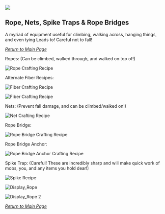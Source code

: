 ![](https://github.com/l1nkl3/ValleyCraft/blob/gh-pages/wiki-images/banner_rope.png)

## Rope, Nets, Spike Traps & Rope Bridges

A myriad of equipment useful for climbing, walking across, hanging things, and even tying Leads to! Careful not to fall!

_[Return to Main Page](https://github.com/l1nkl3/ValleyCraft/blob/gh-pages/docs/index.md)_

Ropes: (Can be climbed, walked through, and walked on top of!)

![Rope Crafting Recipe](https://github.com/l1nkl3/ValleyCraft/blob/gh-pages/wiki-images/rope.png)

Alternate Fiber Recipes:

![Fiber Crafting Recipe](https://github.com/l1nkl3/ValleyCraft/blob/gh-pages/wiki-images/sugar-fiber.png)

![Fiber Crafting Recipe](https://github.com/l1nkl3/ValleyCraft/blob/gh-pages/wiki-images/bamboo-fiber.png)

Nets: (Prevent fall damage, and can be climbed/walked on!)

![Net Crafting Recipe](https://github.com/l1nkl3/ValleyCraft/blob/gh-pages/wiki-images/net.png)

Rope Bridge:

![Rope Bridge Crafting Recipe](https://github.com/l1nkl3/ValleyCraft/blob/gh-pages/wiki-images/bridge.png)

Rope Bridge Anchor:

![Rope Bridge Anchor Crafting Recipe](https://github.com/l1nkl3/ValleyCraft/blob/gh-pages/wiki-images/anchor.png)

Spike Trap: (Careful! These are incredibly sharp and will make quick work of mobs, you, and any items you hold dear!)

![Spike Recipe](https://github.com/l1nkl3/ValleyCraft/blob/gh-pages/wiki-images/spikes.png)

![Display_Rope](https://github.com/l1nkl3/ValleyCraft/blob/gh-pages/wiki-images/display_rope_1.png)

![Display_Rope 2](https://github.com/l1nkl3/ValleyCraft/blob/gh-pages/wiki-images/display_rope_2.png)

_[Return to Main Page](https://github.com/l1nkl3/ValleyCraft/blob/gh-pages/docs/index.md)_
